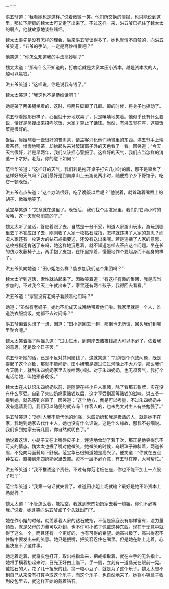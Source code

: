     一二二 

   洪五爷道：“我看她也是这样。”说着微微一笑。他们所交换的情报，也只能说到这里，那位下厨房的魏太太可又走了出来了。不过这样一来，洪五爷已抓住了魏太太的弱点，他就故意地谈些赌经。

   魏太太事先是没有怎样的理会，后来洪五爷谈得多了，她也就情不自禁的，向洪五爷笑道：“五爷的手法，一定是高妙得很吧？”

   他笑道：“你怎么知道我的手法高妙呢？”

   魏太太道：“那有什么不知道的，打唆哈就是大资本压小资本。越是资本大的人，越可以赢钱。”

   洪五爷笑道：“这样说，你是说我有钱了。”

   魏太太笑道：“我这也不是恭维话吧？”

   她是架了两条腿坐着的，这时，将两只脚颠了几颠。颠的时候，将身子也摇动了。

   洪五爷看她那份样子，心里就十分地欢喜了，只是嘻嘻地笑着。他似乎还有什么要说，恰好是吴嫂出来招呼吃饭，大家才算止了话锋。当然，有洪五爷在座，这顿饭菜是很好的。

   饭后，吴嫂熬着一壶很好的普洱茶，请主客消化他们肠胃里的东西。洪五爷手上端着茶杯，慢慢地喝茶，却抬起头来对玻璃窗子外的天色看了一看。因笑道：“今天天气很好，若是早两年，我们又该担心警报了。这样好的天气，我们应当怎样的消遣一下才好。老范，你的意下如何？”

   范宝华笑道：“这样好的天气，我们若是拖开桌子打它几小时的牌，那不是辜负了这样好的天气吗？我们最好是到南岸山上去游览两小时，随便找个乡下野馆子，吃它一顿晚饭。”

   洪五爷点点头道：“这个办法很好，吃了晚饭以后呢？”他说着，就耸动着嘴唇上的胡子，微微地笑了。

   范宝华笑道：“文章就在这里了。晚饭后，我们找个朋友家里，我们打它两小时的唆哈，这一天就够消遣的了。”

   魏太太听了这话，答应着跟了去，自然是十分不妥，知道人家游山玩水，游玩到哪里去？不答应跟了去，刚刚收了人家一枚钻石戒指，怎样就违拂了人家的意思？而况人家还有一枚更大的钻石戒指要送，还没有送出来呢。若是违拂了人家的意思，这枚戒指还肯送了来吗，她这样地沉思着，就不知道怎样去答应这个问题。坐在长的仿沙发藤椅子上，两手抱了皮包，在怀里撑着，慢慢地作个要起身而不起身的样子。

   洪五爷笑向她道：“田小姐怎么样？能参加我们这个集团吗？”

   魏太太听到这话，索性就站起来了。因微笑着道：“有这样有趣的集团，我是应当参加的，不过我今天上午就出来了，家里还有两个孩子，我得回去看看。”

   洪五爷道：“家里没有老妈子看顾着他们吗？”

   她道：“虽然有老妈子，她也不能成天成晚地带着他们啦。我家里就是一个人，难道洗衣服烧饭，她都不去过问吗？”

   洪五爷偏着头想了一想，因道：“田小姐回去一趟，那倒也无所谓，回头我们到哪里聚会呢。”

   魏太太笑着摇了两摇头道：“过山过水，到南岸去赌夜钱那大可以不必了，依着我的意思，还是改个日子罢。”

   洪五爷听她的话，已是不反对共同赌钱了，这就笑道：“打牌是个兴致问题，既是提起了这个兴致，那就不能间断。田小姐若是嫌过江过河晚上不大方便，那么我们今天晚上，就到朱四奶奶家里去唆哈两小时。对于朱四奶奶，也无须客气，我打个电话给她，叫她预备晚饭。”

   魏太太在未认识朱四奶奶以前，是随便在些小户人家赌，除了看那五张牌，实在没有什么享受。自到了朱四奶奶家赌钱以后，这才享受到高等赌钱的滋味，洪五爷一提到她，就先感到兴趣了。因笑道：“这个地方，倒是可以考量，不过朱四奶奶并没有邀请我们，我们可以随便的就去吗？作客人的，也未免太对主人有些勉强了。”

   洪五爷笑道：“对别人我不能代他的勉强，朱四奶奶和我是极熟的人，就是她不在家，我跑到她家去代作主人，她也没有什么话说。这是什么缘故，那我不必细说。我们多到她家去玩几回，你自然就明白了。”

   他说着这话，小胡子又在上嘴唇皮子上，连连地耸动了若干次，那正是他笑得乐不可支的情态。魏太太也抿了嘴对他微笑，她微笑的时候，乌眼珠子微斜着，两道长眉，不免向两面鬂角下舒展。范宝华已很知道她是高兴了。便笑道：“你就在五点钟左右，直接到朱四奶奶家里去罢。资本一层不必介意，有五爷在座，大可帮忙。”

   洪五爷笑道：“我不推诿这个责任，不过有你范老板在座，你也不能不加上一点股子吧？”

   范宝华笑道：“我第一句话就失言了。难道田小姐上场就输？最好是她不带资本上场就行。”

   魏太太道：“不管怎么着，能抽空，我就到朱四奶奶家去看一趟罢。你们不必等我。”说着，她含笑向洪五爷点了个头就出门了。

   她在作小姐的时候，就羡慕着人家的钻石戒指，不但是家庭没有那样富有，没力量预备，就是父母的力量可以办到，也不许可小孩子佩戴这种东西。现在于无意中就得了这么一个，而且还有一个更好的，也有可得的希望。她高兴极了，高兴得忍不住胸中要发出来的笑意。她只是抿嘴，把笑容忍住在嘴里。但是她在路上走着，心里决忘不了这件事。

   她走着走着，就将皮包打开，取出戒指盒来，把戒指取着，就在左手的无名指上。她将手横着抬起来时，日光正好由上临下，手一侧，立刻有一道晶光在眼前一晃。戴钻石的人，花了几十担米的钱，换一粒小豆子，就是为了这个乐子。魏太太想不到自己从来没有打算争取这个乐子，而这个乐子，也自然地来了。她将小锦盒子收到皮包里去，就这样开始的戴着钻石。

